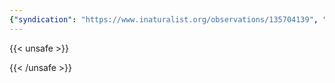 ```yaml
---
{"syndication": "https://www.inaturalist.org/observations/135704139", "date": "2022-09-18T14:36:31-04:00", "taxon": {"name": "Acer saccharum", "common_name": "sugar maple"}, "quality_grade": "needs_id", "identifications_most_agree": false, "species_guess": "sugar maple", "identifications_most_disagree": false, "captive": false, "project_ids": [], "community_taxon_id": null, "geojson": {"type": "Point", "coordinates": [-73.1740872222, 42.6419722222]}, "owners_identification_from_vision": true, "identifications_count": 0, "obscured": false, "num_identification_agreements": 0, "num_identification_disagreements": 0, "place_guess": "Williamstown, MA 01267, USA", "photos": [{"id": 231494387, "license_code": "cc-by-nc", "original_dimensions": {"width": 1536, "height": 2048}, "url": "https://inaturalist-open-data.s3.amazonaws.com/photos/231494387/square.jpeg", "attribution": "(c) Brandon Rozek, some rights reserved (CC BY-NC)", "flags": [], "moderator_actions": [], "hidden": false}]}
---
```

{{< unsafe >}}

{{< /unsafe >}}
